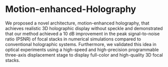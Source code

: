 # Motion-enhanced-Holography

We proposed a novel architecture, motion-enhanced holography, that achieves realistic 3D holographic display without speckle and demonstrated that our method achieved a 10 dB improvement in the peak signal-to-noise ratio (PSNR) of focal stacks in numerical simulations compared to conventional holographic systems. Furthermore, we validated this idea in optical experiments using a high-speed and high-precision programmable three-axis displacement stage to display full-color and high-quality 3D focal stacks.
